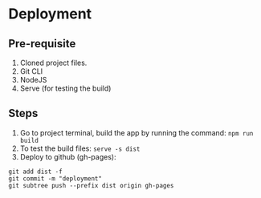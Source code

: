 # Deployment

## Pre-requisite

1. Cloned project files.
2. Git CLI
3. NodeJS
4. Serve (for testing the build)

## Steps

1. Go to project terminal, build the app by running the command: `npm run build`
2. To test the build files: `serve -s dist`
3. Deploy to github (gh-pages):

```
git add dist -f
git commit -m "deployment"
git subtree push --prefix dist origin gh-pages
```
